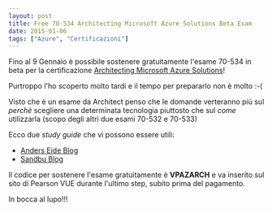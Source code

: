 ```yaml
---
layout: post
title: Free 70-534 Architecting Microsoft Azure Solutions Beta Exam
date: 2015-01-06
tags: ["Azure", "Certificazioni"]
---
```


Fino al 9 Gennaio è possibile sostenere gratuitamente l'esame 70-534 in beta per la certificazione [Architecting Microsoft Azure Solutions](https://www.microsoft.com/learning/en-us/exam-70-534.aspx)!

<!-- more -->
Purtroppo l'ho scoperto molto tardi e il tempo per prepararlo non è molto :-(

Visto che è un esame da Architect penso che le domande verteranno più sul _perchè_ scegliere una determinata tecnologia piuttosto che sul _come_ utilizzarla (scopo degli altri due esami 70-532 e 70-533) 

Ecco due _study guide_ che vi possono essere utili:

- [Anders Eide Blog](https://anderseideblog.wordpress.com/reading-lists/ms-exam-70-534-architecting-microsoft-azure-solutions/)
- [Sandbu Blog](http://msandbu.wordpress.com/2014/12/28/study-guide-70-534/)

Il codice per sostenere l'esame gratuitamente è **VPAZARCH** e va inserito sul sito di Pearson VUE durante l'ultimo step, subito prima del pagamento. 

In bocca al lupo!!! 